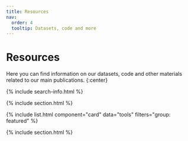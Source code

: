 ```yaml
---
title: Resources
nav:
  order: 4
  tooltip: Datasets, code and more
---
```


# <i class="fas fa-code"></i>Resources

Here you can find information on our datasets, code and other materials related to our main publications.
{:center}

{% include search-info.html %}

{% include section.html %}

{% include list.html component="card" data="tools" filters="group: featured" %}

{% include section.html %}
